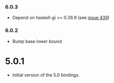 ### 6.0.3

+ Depend on haskell-gi >= 0.26.9 (see [issue 439](https://github.com/haskell-gi/haskell-gi/issues/439))

### 6.0.2

+ Bump base lower bound

5.0.1
=====

+ Initial version of the 5.0 bindings.
